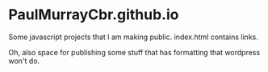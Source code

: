 PaulMurrayCbr.github.io
=======================

Some javascript projects that I am making public. index.html contains links.

Oh, also space for publishing some stuff that has formatting that wordpress won't do.
